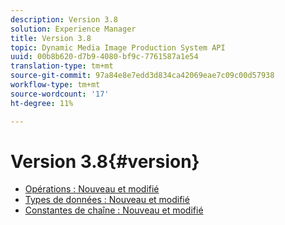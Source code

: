 ```yaml
---
description: Version 3.8
solution: Experience Manager
title: Version 3.8
topic: Dynamic Media Image Production System API
uuid: 00b8b620-d7b9-4080-bf9c-7761587a1e54
translation-type: tm+mt
source-git-commit: 97a84e8e7edd3d834ca42069eae7c09c00d57938
workflow-type: tm+mt
source-wordcount: '17'
ht-degree: 11%

---
```



# Version 3.8{#version}

* [Opérations : Nouveau et modifié](r-3-8-operations.md)
* [Types de données : Nouveau et modifié](r-3-8-types.md)
* [Constantes de chaîne : Nouveau et modifié](r-3-8-string-constants.md)
